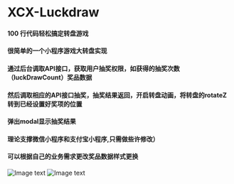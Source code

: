 # XCX-Luckdraw 
#### 100 行代码轻松搞定转盘游戏
#### 很简单的一个小程序游戏大转盘实现
#### 通过后台调取API接口，获取用户抽奖权限，如获得的抽奖次数（luckDrawCount）奖品数据
#### 然后调取相应的API接口抽奖，抽奖结果返回，开启转盘动画，将转盘的rotateZ转到已经设置好奖项的位置
#### 弹出modal显示抽奖结果
#### 理论支撑微信小程序和支付宝小程序,只需做些许修改）
#### 可以根据自己的业务需求更改奖品数据样式更换
![Image text](https://raw.githubusercontent.com/chenxianqi/XCX-Luckdraw/master/1534818664542.jpg)
![Image text](https://raw.githubusercontent.com/chenxianqi/XCX-Luckdraw/master/1534818687969.jpg)   
